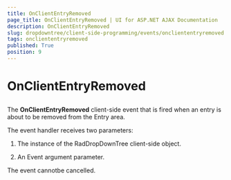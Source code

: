 ```yaml
---
title: OnClientEntryRemoved
page_title: OnClientEntryRemoved | UI for ASP.NET AJAX Documentation
description: OnClientEntryRemoved
slug: dropdowntree/client-side-programming/events/oncliententryremoved
tags: oncliententryremoved
published: True
position: 9
---
```


# OnClientEntryRemoved



## 

The **OnClientEntryRemoved** client-side event that is fired when an entry is about to be removed from the Entry area.

The event handler receives two parameters:

1. The instance of the RadDropDownTree client-side object.

1. An Event argument parameter.

The event cannotbe cancelled.
